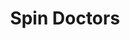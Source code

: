 ---
title: "Spin Doctors"
summary: "Formed in 1988 in New York City, in 1990 the Spin Doctors were signed to Epic Records/Sony Music. The band's debut EP \"Up For Grabs\" was released January 1991. The band's debut album \"Pocket Full Of Kryptonite\" sold poorly until MTV and radio began playing the monster hits \"Two Princes\" and \"Little Miss Can't Be Wrong\", which resulted in the album being sold in over ten million copies. Their 1994 follow-up \"Turn It Upside Down\" was not as successful as \"Pocket Full Of Kryptonite\", though it did sell two million copies. Shortly after the release of Turn It Upside Down, guitarist Eric Schenkman left the band, citing musical and personal differences. He was replaced by Anthony Krizan. The 1996 follow-up, \"You've Got To Believe In Something\" sold poorly, which resulted in guitarist Krizan leaving the band. He was replaced by Eran Tabid. Also during this time, Ivan Neville joined the band on keyboards. 1998, the band signed to Uptown/Universal and released \"Here Comes The Bride\" in 1999. During the recording of \"Here Comes The Bride\", Mark White left the band. The bass tracks on the album were finished by original band member Aaron Comess. The Spin Doctors remained stagnant until 2001, when the closing of the famous New York City club Wetlands brought the original four members back together. The band started playing one-offs and eventually recorded an album, \"Nice Talking To Me\", released September 2005."
image: "spin-doctors.jpg"
apple_music_artist_url: "https://music.apple.com/gb/artist/spin-doctors/358709"
wikipedia_url: "https://en.wikipedia.org/wiki/Spin_Doctors"
---